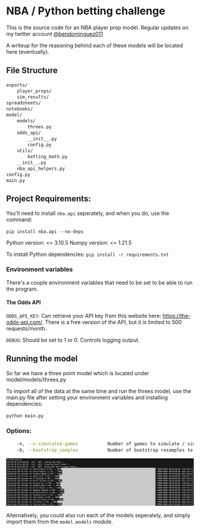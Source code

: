 # NBA / Python betting challenge
This is the source code for an NBA player prop model. Regular updates on my twitter account <a target="_blank" href="https://www.twitter.com/bendominguez011">@bendominguez011</a>

A writeup for the reasoning behind each of these models will be located here (eventually).

## File Structure

```
exports/
    player_props/
    sim_results/
spreadsheets/
notebooks/
model/
    models/
        threes.py
    odds_api/
        __init__.py
        config.py
    utils/
        betting_math.py
    __init__.py
    nba_api_helpers.py
config.py
main.py
```

## Project Requirements:

You'll need to install `nba.api` seperately, and when you do, use the command:

`pip install nba.api --no-deps`

Python version: <= 3.10.5
Numpy version:  <= 1.21.5

To install Python dependencies:
`
pip install -r requirements.txt
`

### Environment variables
There's a couple environment variables that need to be set to be able to run the program. 
#### The Odds API
`ODDS_API_KEY`: Can retrieve your API key from this website here: https://the-odds-api.com/. There is a free version of the API, but it is limited to 500 requests/month. 

`DEBUG`: Should be set to 1 or 0. Controls logging output.

## Running the model

So far we have a three point model which is located under model/models/threes.py

To import all of the data at the same time and run the threes model, use the main.py file after setting your environment variables and installing dependencies:

```python main.py```

### Options:
```bash
    -n, --n-simulated-games           Number of games to simulate / simulation. Suggested to set to 50,000 to 200,000.
    -b, --bootstrap_samples           Number of bootstrap resamples to use in simulations. Suggested to just use 100_000 unless you really want to change it.
```

![example image of sims running](png/example.jpg)

Alternatively, you could also run each of the models seperately, and simply import them from the `model.models` module.

